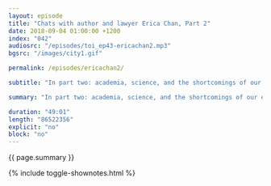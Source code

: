 ```yaml
---
layout: episode
title: "Chats with author and lawyer Erica Chan, Part 2"
date: 2018-09-04 01:00:00 +1200
index: "042"
audiosrc: "/episodes/toi_ep43-ericachan2.mp3"
bgsrc: "/images/city1.gif"

permalink: /episodes/ericachan2/

subtitle: "In part two: academia, science, and the shortcomings of our education system. Being a role model for others, discrimmination and the flexibilities in life, working with people, being the smart kid, and more. Enjoy!"

summary: "In part two: academia, science, and the shortcomings of our education system. Being a role model for others, discrimmination and the flexibilities in life, working with people, being the smart kid, and more. Enjoy!"

duration: "49:01"
length: "86522356"
explicit: "no"
block: "no" 
---
```

<section class="summary" markdown="1">

{{ page.summary }}

</section>

{% include toggle-shownotes.html %}

<section id="shownotes" class="hidden" markdown="1">


</section>
